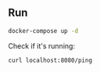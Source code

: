 ## Run

```bash
docker-compose up -d
```

Check if it's running:

```bash
curl localhost:8080/ping
```
